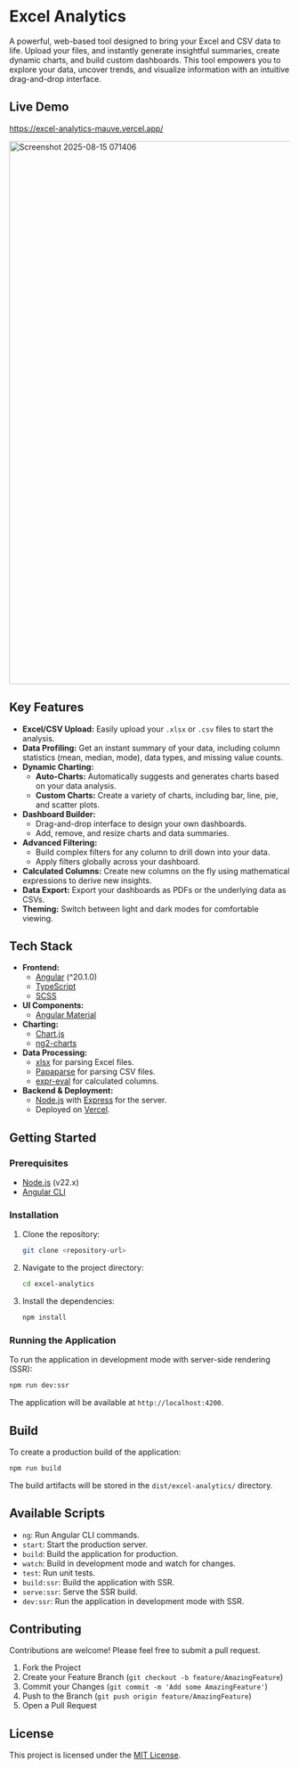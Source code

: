# Excel Analytics

A powerful, web-based tool designed to bring your Excel and CSV data to life. Upload your files, and instantly generate insightful summaries, create dynamic charts, and build custom dashboards. This tool empowers you to explore your data, uncover trends, and visualize information with an intuitive drag-and-drop interface.

## Live Demo

https://excel-analytics-mauve.vercel.app/

<img width="1903" height="975" alt="Screenshot 2025-08-15 071406" src="https://github.com/user-attachments/assets/6ba06e22-0f09-434a-a949-0c20f9f75371" />


## Key Features

- **Excel/CSV Upload:** Easily upload your `.xlsx` or `.csv` files to start the analysis.
- **Data Profiling:** Get an instant summary of your data, including column statistics (mean, median, mode), data types, and missing value counts.
- **Dynamic Charting:**
  - **Auto-Charts:** Automatically suggests and generates charts based on your data analysis.
  - **Custom Charts:** Create a variety of charts, including bar, line, pie, and scatter plots.
- **Dashboard Builder:**
  - Drag-and-drop interface to design your own dashboards.
  - Add, remove, and resize charts and data summaries.
- **Advanced Filtering:**
  - Build complex filters for any column to drill down into your data.
  - Apply filters globally across your dashboard.
- **Calculated Columns:** Create new columns on the fly using mathematical expressions to derive new insights.
- **Data Export:** Export your dashboards as PDFs or the underlying data as CSVs.
- **Theming:** Switch between light and dark modes for comfortable viewing.

## Tech Stack

- **Frontend:**
  - [Angular](https://angular.io/) (^20.1.0)
  - [TypeScript](https://www.typescriptlang.org/)
  - [SCSS](https://sass-lang.com/)
- **UI Components:**
  - [Angular Material](https://material.angular.io/)
- **Charting:**
  - [Chart.js](https://www.chartjs.org/)
  - [ng2-charts](https://www.npmjs.com/package/ng2-charts)
- **Data Processing:**
  - [xlsx](https://www.npmjs.com/package/xlsx) for parsing Excel files.
  - [Papaparse](https://www.papaparse.com/) for parsing CSV files.
  - [expr-eval](https://www.npmjs.com/package/expr-eval) for calculated columns.
- **Backend & Deployment:**
  - [Node.js](https://nodejs.org/) with [Express](https://expressjs.com/) for the server.
  - Deployed on [Vercel](https://vercel.com/).

## Getting Started

### Prerequisites

- [Node.js](https://nodejs.org/) (v22.x)
- [Angular CLI](https://angular.io/cli)

### Installation

1.  Clone the repository:
    ```bash
    git clone <repository-url>
    ```
2.  Navigate to the project directory:
    ```bash
    cd excel-analytics
    ```
3.  Install the dependencies:
    ```bash
    npm install
    ```

### Running the Application

To run the application in development mode with server-side rendering (SSR):

```bash
npm run dev:ssr
```

The application will be available at `http://localhost:4200`.

## Build

To create a production build of the application:

```bash
npm run build
```

The build artifacts will be stored in the `dist/excel-analytics/` directory.

## Available Scripts

- `ng`: Run Angular CLI commands.
- `start`: Start the production server.
- `build`: Build the application for production.
- `watch`: Build in development mode and watch for changes.
- `test`: Run unit tests.
- `build:ssr`: Build the application with SSR.
- `serve:ssr`: Serve the SSR build.
- `dev:ssr`: Run the application in development mode with SSR.

## Contributing

Contributions are welcome! Please feel free to submit a pull request.

1.  Fork the Project
2.  Create your Feature Branch (`git checkout -b feature/AmazingFeature`)
3.  Commit your Changes (`git commit -m 'Add some AmazingFeature'`)
4.  Push to the Branch (`git push origin feature/AmazingFeature`)
5.  Open a Pull Request

## License

This project is licensed under the [MIT License](LICENSE.md).
